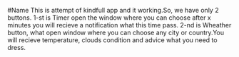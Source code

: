 #Name 
This is attempt of kindfull app and it working.So, we have only 2 buttons. 1-st is Timer open the window where you can choose after x minutes you will recieve a notification what this time pass.
2-nd is Wheather button, what open window where you can choose any city or country.You will recieve temperature, clouds condition and advice what you need to dress.

